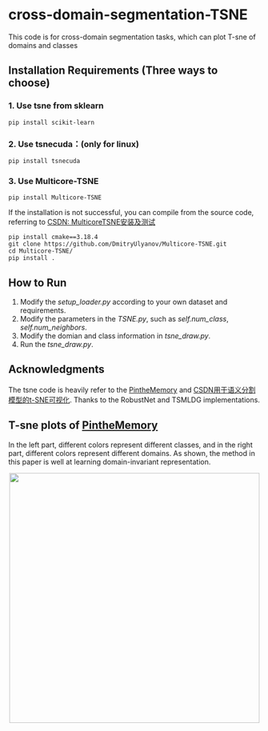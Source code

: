 # cross-domain-segmentation-TSNE
This code is for cross-domain segmentation tasks, which can plot T-sne of domains and classes
## Installation Requirements (Three ways to choose)
### 1. Use tsne from sklearn
```
pip install scikit-learn
```


### 2. Use tsnecuda：(only for linux)
```
pip install tsnecuda
```
### 3. Use Multicore-TSNE
```
pip install Multicore-TSNE
```
If the installation is not successful, you can compile from the source code, referring to [CSDN: MulticoreTSNE安装及测试](https://blog.csdn.net/qq_45759229/article/details/120434387?ydreferer=aHR0cHM6Ly9ibG9nLmNzZG4ubmV0L3FxXzMzNzU3Mzk4L2FydGljbGUvZGV0YWlscy8xMjk5NzkzMjQ%2Fc3BtPTEwMDEuMjAxNC4zMDAxLjU1MDY%3D)
```
pip install cmake==3.18.4
git clone https://github.com/DmitryUlyanov/Multicore-TSNE.git
cd Multicore-TSNE/
pip install .
```

## How to Run
1. Modify the *setup_loader.py* according to your own dataset and requirements.
2. Modify the parameters in the *TSNE.py*, such as *self.num_class*, *self.num_neighbors*.
3. Modify the domian and class information in *tsne_draw.py*.
4. Run the *tsne_draw.py*.


## Acknowledgments
The tsne code is heavily refer to the [PintheMemory](https://github.com/Genie-Kim/PintheMemory) and [CSDN用于语义分割模型的t-SNE可视化](https://blog.csdn.net/qq_33757398/article/details/129979324?spm=1001.2014.3001.5506).
Thanks to the RobustNet and TSMLDG implementations.

## T-sne plots of [PintheMemory](https://github.com/Genie-Kim/PintheMemory)
In the left part, different colors represent different classes, and in the right part, different colors represent different domains. As shown, the method in this paper is well at learning domain-invariant representation.
<p align="center">
  <img src="assets/tsneplot(GSCB).png" width="500"/>
</p>
